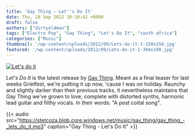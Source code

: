 ```yaml
---
title: 'Gay Thing - Let''s Do It'
date: Thu, 20 Sep 2012 10:10:42 +0000
draft: false
authors: ["dirtyoldman"]
tags: ["Electro Pop", "Gay Thing", "Let's Do It", "south africa"]
categories: ["Music"]
thumbnail: '/wp-content/uploads/2012/09/Lets-do-it-1-150x150.jpg'
featured: '/wp-content/uploads/2012/09/Lets-do-it-1-304x190.jpg'
---
```


[![](/wp-content/uploads/2012/09/Lets-do-it-1-e1348135110930.jpg "Let's do it")](/2012/09/20/gay-thing-lets-do-it/lets-do-it-1/)

_Let's Do It_ is the latest release by [Gay Thing](https://soundcloud.com/gaything/). Meant as a final teaser for last weeks Grietfest, we're putting it up now, 'cause I was on holiday. Raunchy and slightly darker than their previous tracks, it nevertheless maintains that Gay Thing we've grown to love, complete with distorted synths, harmonic lead guitar and filthy vocals. In their words: "A post coital song".

{{< audio
    src="https://stetcoza.blob.core.windows.net/music/gay_thing/gay_thing_-_lets_do_it.mp3"
    caption="Gay Thing - Let's Do It" >}}
